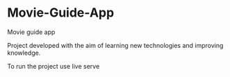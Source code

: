 # Movie-Guide-App
Movie guide app

Project developed with the aim of learning new technologies and improving knowledge.

To run the project use live serve